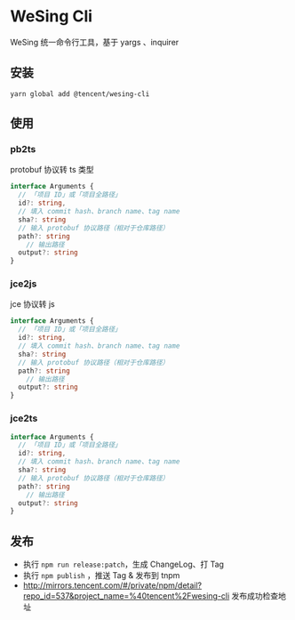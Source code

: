 # WeSing Cli

WeSing 统一命令行工具，基于 yargs 、inquirer

## 安装
```bin
yarn global add @tencent/wesing-cli
```
## 使用

### pb2ts

protobuf 协议转 ts 类型

```typescript
interface Arguments {
  // 「项目 ID」或「项目全路径」
  id?: string,
  // 填入 commit hash、branch name、tag name
  sha?: string
  // 输入 protobuf 协议路径（相对于仓库路径）
  path?: string
	// 输出路径
  output?: string
}
```

### jce2js

jce 协议转 js

```typescript
interface Arguments {
  // 「项目 ID」或「项目全路径」
  id?: string,
  // 填入 commit hash、branch name、tag name
  sha?: string
  // 输入 protobuf 协议路径（相对于仓库路径）
  path?: string
	// 输出路径
  output?: string
}
```

### jce2ts

```typescript
interface Arguments {
  // 「项目 ID」或「项目全路径」
  id?: string,
  // 填入 commit hash、branch name、tag name
  sha?: string
  // 输入 protobuf 协议路径（相对于仓库路径）
  path?: string
	// 输出路径
  output?: string
}
```



## 发布

- 执行 `npm run release:patch`，生成 ChangeLog、打 Tag
- 执行 `npm publish` ，推送 Tag & 发布到 tnpm
- http://mirrors.tencent.com/#/private/npm/detail?repo_id=537&project_name=%40tencent%2Fwesing-cli 发布成功检查地址

